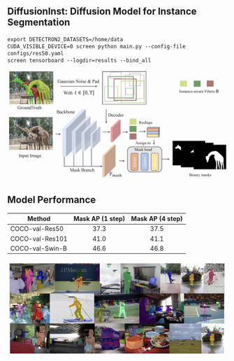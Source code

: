 ## DiffusionInst: Diffusion Model for Instance Segmentation

```
export DETECTRON2_DATASETS=/home/data
CUDA_VISIBLE_DEVICE=0 screen python main.py --config-file configs/res50.yaml 
screen tensorboard --logdir=results --bind_all
```

![](results/arch.jpeg)

## Model Performance

 Method          | Mask AP (1 step) | Mask AP (4 step) 
-----------------|:----------------:|:----------------:
 COCO-val-Res50  |       37.3       |       37.5       
 COCO-val-Res101 |       41.0       |       41.1       
 COCO-val-Swin-B |       46.6       |       46.8       

![](results/visual.jpeg)